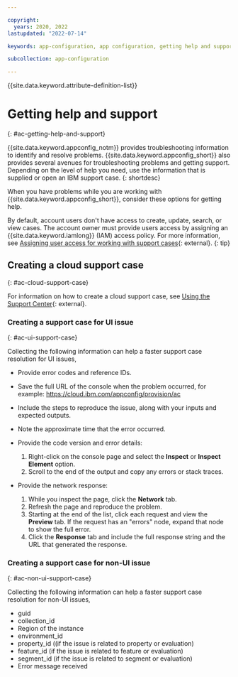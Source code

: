 ```yaml
---

copyright:
  years: 2020, 2022
lastupdated: "2022-07-14"

keywords: app-configuration, app configuration, getting help and support

subcollection: app-configuration

---
```


{{site.data.keyword.attribute-definition-list}}

# Getting help and support
{: #ac-getting-help-and-support}

{{site.data.keyword.appconfig_notm}} provides troubleshooting information to identify and resolve problems. {{site.data.keyword.appconfig_short}} also provides several avenues for troubleshooting problems and getting support. Depending on the level of help you need, use the information that is supplied or open an IBM support case.
{: shortdesc}

When you have problems while you are working with {{site.data.keyword.appconfig_short}}, consider these options for getting help.

By default, account users don't have access to create, update, search, or view cases. The account owner must provide users access by assigning an {{site.data.keyword.iamlong}} (IAM) access policy. For more information, see [Assigning user access for working with support cases](/docs/get-support?topic=get-support-access#access){: external}.
{: tip}

## Creating a cloud support case
{: #ac-cloud-support-case}

For information on how to create a cloud support case, see [Using the Support Center](/docs/get-support?topic=get-support-using-avatar){: external}.

### Creating a support case for UI issue
{: #ac-ui-support-case}

Collecting the following information can help a faster support case resolution for UI issues,

- Provide error codes and reference IDs.
- Save the full URL of the console when the problem occurred, for example: https://cloud.ibm.com/appconfig/provision/ac
- Include the steps to reproduce the issue, along with your inputs and expected outputs.
- Note the approximate time that the error occurred.

- Provide the code version and error details:
   1. Right-click on the console page and select the **Inspect** or **Inspect Element** option.
   1. Scroll to the end of the output and copy any errors or stack traces.

- Provide the network response:
   1. While you inspect the page, click the **Network** tab.
   1. Refresh the page and reproduce the problem.
   1. Starting at the end of the list, click each request and view the **Preview** tab. If the request has an "errors" node, expand that node to show the full error.
   1. Click the **Response** tab and include the full response string and the URL that generated the response.

### Creating a support case for non-UI issue
{: #ac-non-ui-support-case}

Collecting the following information can help a faster support case resolution for non-UI issues,

- guid
- collection_id
- Region of the instance
- environment_id
- property_id ((if the issue is related to property or evaluation)
- feature_id (if the issue is related to feature or evaluation)
- segment_id (if the issue is related to segment or evaluation)
- Error message received
